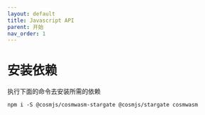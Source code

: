 ```yaml
---
layout: default
title: Javascript API
parent: 开始
nav_order: 1
---
```


# 安装依赖

执行下面的命令去安装所需的依赖

```
npm i -S @cosmjs/cosmwasm-stargate @cosmjs/stargate cosmwasm
```
